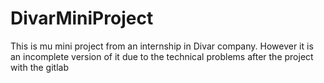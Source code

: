 # DivarMiniProject

This is mu mini project from an internship in Divar company. However it is an incomplete version of it due to the technical problems after the project with the gitlab

